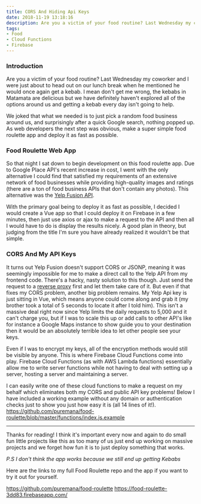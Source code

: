 ```yaml
---
title: CORS And Hiding Api Keys
date: 2018-11-19 13:18:16
description: Are you a victim of your food routine? Last Wednesday my coworker and I were just about to head out on our lunch break when he mentioned he would once again get a kebab. I mean don't get me wrong, the kebabs in Matamata are delicious but we have definitely haven't explored all of the options around us and getting a kebab every day isn't going to help.
tags:
- Food
- Cloud Functions
- Firebase
---
```

### Introduction

Are you a victim of your food routine? Last Wednesday my coworker and I were just about to head out on our lunch break when he mentioned he would once again get a kebab. I mean don't get me wrong, the kebabs in Matamata are delicious but we have definitely haven't explored all of the options around us and getting a kebab every day isn't going to help.

We joked that what we needed is to just pick a random food business around us, and surprisingly after a quick Google search, nothing popped up.
As web developers the next step was obvious, make a super simple food roulette app and deploy it as fast as possible.

<!-- more -->
### Food Roulette Web App

So that night I sat down to begin development on this food roulette app. Due to Google Place API's recent increase in cost, I went with the only alternative I could find that satisfied my requirements of an extensive network of food businesses while providing high-quality images and ratings (there are a ton of food business APIs that don't contain any photos). This alternative was the [Yelp Fusion API](https://www.yelp.com/fusion "Yelp Fusion API").

With the primary goal being to deploy it as fast as possible, I decided I would create a Vue app so that I could deploy it on Firebase in a few minutes, then just use axios or ajax to make a request to the API and then all I would have to do is display the results nicely. A good plan in theory, but judging from the title I'm sure you have already realized it wouldn't be that simple.

### CORS And My API Keys

It turns out Yelp Fusion doesn't support CORS or JSONP, meaning it was seemingly impossible for me to make a direct call to the Yelp API from my frontend code. There's a hacky, nasty solution to this though. Just send the request to a [reverse proxy](https://cors-anywhere.herokuapp.com/ "CORS Anywhere") first and let them take care of it. But even if that fixes my CORS problem, another big problem remains. My Yelp Api key is just sitting in Vue, which means anyone could come along and grab it (my brother took a total of 5 seconds to locate it after I told him). This isn't a massive deal right now since Yelp limits the daily requests to 5,000 and it can't charge you, but if I was to scale this up or add calls to other API's like for instance a Google Maps instance to show guide you to your destination then it would be an absolutely terrible idea to let other people see your keys.

Even if I was to encrypt my keys, all of the encryption methods would still be visible by anyone. This is where Firebase Cloud Functions come into play. Firebase Cloud Functions (as with AWS Lambda functions) essentially allow me to write server functions while not having to deal with setting up a server, hosting a server and maintaining a server.

I can easily write one of these cloud functions to make a request on my behalf which eliminates both my CORS and public API key problems!
Below I have included a working example without any domain or authentication checks just to show you just how easy it is (all 14 lines of it!).
<https://github.com/puremana/food-roulette/blob/master/functions/index.js.example>

___

Thanks for reading! I think it's important every now and again to do small fun little projects like this as too many of us just end up working on massive projects and we forget how fun it is to just deploy something that works.

*P.S I don't think the app works because we still end up getting Kebabs*

Here are the links to my full Food Roulette repo and the app if you want to try it out for yourself.

<https://github.com/puremana/food-roulette>
<https://food-roulette-3dd83.firebaseapp.com/>